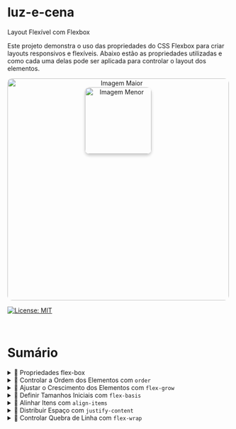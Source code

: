# luz-e-cena
Layout Flexível com Flexbox

Este projeto demonstra o uso das propriedades do CSS Flexbox para criar layouts responsivos e flexíveis. Abaixo estão as propriedades utilizadas e como cada uma delas pode ser aplicada para controlar o layout dos elementos.



<div style="text-align: center; position: relative; display: inline-block;">
  <!-- Imagem maior -->
  <img src="./assets/Captura de tela 2025-01-27 164909.png" alt="Imagem Maior" style="width: 500px; border-radius: 10px;">
  
  <!-- Imagem menor sobreposta -->
  <img src="./assets/Captura de tela 2025-01-27 164923.png" alt="Imagem Menor" style="position: absolute; top: 20px; left: 50%; transform: translateX(-50%); width: 150px; border-radius: 10px; box-shadow: 0px 4px 6px rgba(0, 0, 0, 0.2);">
</div>

<br>

[![License: MIT](https://img.shields.io/badge/License-MIT-blue.svg)](https://opensource.org/licenses/MIT)


<br>

<h1>Sumário</h1>

<details>
  <summary>🔹 Propriedades flex-box</summary>
  <p>Para usar o Flexbox, definimos o contêiner como flex. Isso permite que seus filhos (itens dentro do contêiner) se comportem como elementos flexíveis.</p>
  <ul>
    <li><code>.container { display: flex; }</code></li>
  </ul>
</details>

<details>
  <summary>🔹 Controlar a Ordem dos Elementos com <code>order</code></summary>
  <p>A propriedade <code>order</code> permite controlar a ordem dos itens dentro de um contêiner flexível. O valor padrão é <code>0</code>. Elementos com valores maiores aparecem depois.</p>
  <ul>
    <li><code>.item { order: 1; }</code></li>
    <li><code>.item2 { order: 2; }</code></li>
  </ul>
</details>

<details>
  <summary>🔹 Ajustar o Crescimento dos Elementos com <code>flex-grow</code></summary>
  <p>A propriedade <code>flex-grow</code> controla o crescimento dos itens dentro de um contêiner flexível. Um item com <code>flex-grow</code> maior vai ocupar mais espaço disponível.</p>
  <ul>
    <li><code>.item { flex-grow: 1; }</code></li>
  </ul>
</details>

<details>
  <summary>🔹 Definir Tamanhos Iniciais com <code>flex-basis</code></summary>
  <p>A propriedade <code>flex-basis</code> define o tamanho inicial de um item antes de o espaço ser distribuído entre os itens flexíveis. O valor pode ser em pixels, porcentagem, etc.</p>
  <ul>
    <li><code>.item { flex-basis: 200px; }</code></li>
  </ul>
</details>

<details>
  <summary>🔹 Alinhar Itens com <code>align-items</code></summary>
  <p>A propriedade <code>align-items</code> alinha os itens ao longo do eixo transversal (geralmente vertical). Pode ter os seguintes valores:</p>
  <ul>
    <li><code>flex-start</code>: Alinha os itens ao topo.</li>
    <li><code>flex-end</code>: Alinha os itens à parte inferior.</li>
    <li><code>center</code>: Alinha os itens ao centro.</li>
    <li><code>stretch</code>: Faz os itens se esticarem para preencher o contêiner.</li>
  </ul>
</details>

<details>
  <summary>🔹 Distribuir Espaço com <code>justify-content</code></summary>
  <p>A propriedade <code>justify-content</code> distribui os itens ao longo do eixo principal (geralmente horizontal). Ela pode ser usada para alterar o espaçamento entre os itens.</p>
  <ul>
    <li><code>flex-start</code>: Alinha os itens ao início do contêiner.</li>
    <li><code>flex-end</code>: Alinha os itens ao final do contêiner.</li>
    <li><code>center</code>: Alinha os itens ao centro.</li>
    <li><code>space-between</code>: Espaço igual entre os itens, sem espaço nas extremidades.</li>
    <li><code>space-around</code>: Espaço igual ao redor dos itens.</li>
  </ul>
</details>

<details>
  <summary>🔹 Controlar Quebra de Linha com <code>flex-wrap</code></summary>
  <p>A propriedade <code>flex-wrap</code> permite que os itens se movam para uma nova linha quando o espaço não for suficiente. Pode ser útil para layouts responsivos.</p>
  <ul>
    <li><code>nowrap</code>: Os itens não quebram a linha (valor padrão).</li>
    <li><code>wrap</code>: Os itens quebram a linha quando necessário.</li>
    <li><code>wrap-reverse</code>: Quebra a linha, mas inverte a ordem dos itens.</li>
  </ul>






